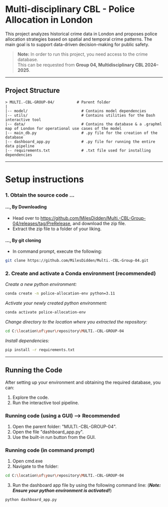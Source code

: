 # Multi-disciplinary CBL - Police Allocation in London

This project analyzes historical crime data in London and proposes police allocation strategies based on spatial and temporal crime patterns. The main goal is to support data-driven decision-making for public safety.

> **Note:** In order to run this project, you need access to the crime database.  
> This can be requested from **Group 04, Multidisciplinary CBL 2024–2025**.

---

## Project Structure
```
> MULTI.-CBL-GROUP-04/          # Parent folder
|
|-- model/                        # Contains model dependencies  
|-- utils/                        # Contains utilities for the Dash interactive tool  
|-- data/                         # Contains the database & a .graphml map of London for operational use cases of the model  
|-- main_db.py                    # .py file for the creation of the database  
|-- dashboard_app.py              # .py file for running the entire data pipeline  
|-- requirements.txt              # .txt file used for installing dependencies
```

---

# Setup instructions

### 1. Obtain the source code ...

#### ..., By Downloading
- Head over to https://github.com/MilesDidden/Multi.-CBL-Group-04/releases/tag/PreRelease, and download the zip file.
- Extract the zip file to a folder of your liking. 

#### ..., By git cloning
- In command prompt, execute the following:
```bash
git clone https://github.com/MilesDidden/Multi.-CBL-Group-04.git
```


### 2. Create and activate a Conda environment (recommended)
*Create a new python environment:*
```bash
conda create -n police-allocation-env python=3.11
```

*Activate your newly created python environment:*
```bash
conda activate police-allocation-env
```

*Change directory to the location where you extracted the repository:*  
```bash
cd C:\location\of\your\repository\MULTI.-CBL-GROUP-04
```

*Install dependencies:*
```bash
pip install -r requirements.txt
```

---

## Running the Code
After setting up your environment and obtaining the required database, you can:
1. Explore the code.
2. Run the interactive tool pipeline.

### Running code (using a GUI) --> Recommended
1. Open the parent folder: "MULTI.-CBL-GROUP-04".
2. Open the file "dashboard_app.py".
3. Use the built-in run button from the GUI.

### Running code (in command prompt)
1. Open cmd.exe
2. Navigate to the folder:
```bash
cd C:\location\of\your\repository\MULTI.-CBL-GROUP-04
```
3. Run the dashboard app file by using the following command line: (***Note: Ensure your python environment is activated!***)
```bash
python dashboard_app.py
```
